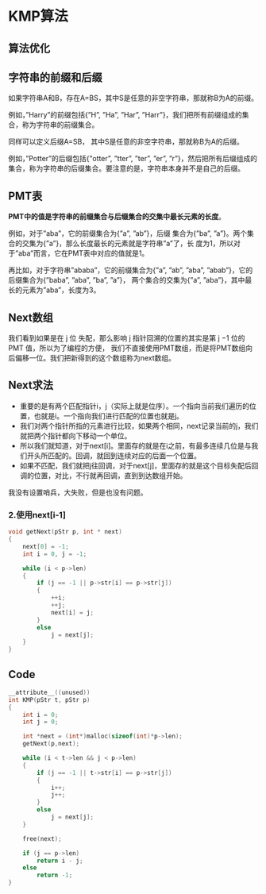 # KMP算法

## 算法优化

## 字符串的前缀和后缀

如果字符串A和B，存在A=BS，其中S是任意的非空字符串，那就称B为A的前缀。

例如，”Harry”的前缀包括{”H”, ”Ha”, ”Har”, ”Harr”}，我们把所有前缀组成的集合，称为字符串的前缀集合。

同样可以定义后缀A=SB， 其中S是任意的非空字符串，那就称B为A的后缀。

例如，”Potter”的后缀包括{”otter”, ”tter”, ”ter”, ”er”, ”r”}，然后把所有后缀组成的集合，称为字符串的后缀集合。要注意的是，字符串本身并不是自己的后缀。

## PMT表

**PMT中的值是字符串的前缀集合与后缀集合的交集中最长元素的长度**。

例如，对于”aba”，它的前缀集合为{”a”, ”ab”}，后缀 集合为{”ba”, ”a”}。两个集合的交集为{”a”}，那么长度最长的元素就是字符串”a”了，长 度为1，所以对于”aba”而言，它在PMT表中对应的值就是1。

再比如，对于字符串”ababa”，它的前缀集合为{”a”, ”ab”, ”aba”, ”abab”}，它的后缀集合为{”baba”, ”aba”, ”ba”, ”a”}， 两个集合的交集为{”a”, ”aba”}，其中最长的元素为”aba”，长度为3。

## Next数组

我们看到如果是在 j 位 失配，那么影响 j 指针回溯的位置的其实是第 j −1 位的 PMT 值，所以为了编程的方便， 我们不直接使用PMT数组，而是将PMT数组向后偏移一位。我们把新得到的这个数组称为next数组。

## Next求法

- 重要的是有两个匹配指针i，j（实际上就是位序）。一个指向当前我们遍历的位置，也就是i。一个指向我们进行匹配的位置也就是j。
- 我们对两个指针所指的元素进行比较，如果两个相同，next记录当前的j，我们就把两个指针都向下移动一个单位。
- 所以我们就知道，对于next[i]。里面存的就是在i之前，有最多连续几位是与我们开头所匹配的。回调，就回到连续对应的后面一个位置。
- 如果不匹配，我们就把j往回调，对于next[j]，里面存的就是这个目标失配后回调的位置，对比，不行就再回调，直到到达数组开始。

我没有设置哨兵，大失败，但是也没有问题。

### 2.使用next[i-1]

```c
void getNext(pStr p, int * next)
{
    next[0] = -1;
    int i = 0, j = -1;

    while (i < p->len)
    {
        if (j == -1 || p->str[i] == p->str[j])
        {
            ++i;
            ++j;
            next[i] = j;
        }
        else
            j = next[j];
    }
}
```

## Code

```c
__attribute__((unused))
int KMP(pStr t, pStr p)
{
    int i = 0;
    int j = 0;

    int *next = (int*)malloc(sizeof(int)*p->len);
    getNext(p,next);

    while (i < t->len && j < p->len)
    {
        if (j == -1 || t->str[i] == p->str[j])
        {
            i++;
            j++;
        }
        else
            j = next[j];
    }

    free(next);

    if (j == p->len)
        return i - j;
    else
        return -1;
}
```

